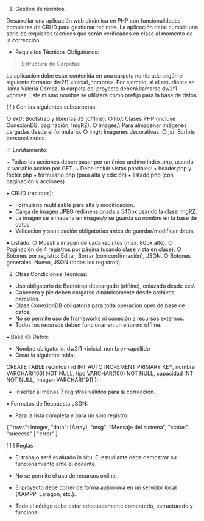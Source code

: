 1. Gestión de recintos.

Desarrollar una aplicación web dinámica en PHP con funcionalidades completas de CRUD para gestionar recintos. La aplicación debe cumplir una serie de requísitos técnicos que serán verificados en clase al momento de la corrección.

- Requisitos Técnicos Obligatorios:

> Estructura de Carpetas

La aplicación debe estar contenida en una carpeta nombrada según el siguiente formato: dw2f1 <inicial_nombre><apellido>. Por ejemplo, si el estudiante se llama Valeria Gómez, la carpeta del proyecto deberá llamarse dw2f1 vgomez. Este mismo nombre se utilizará como prefijo para la base de datos.

( ! ) Con las siguientes subcarpetas:

○ ext/: Bootstrap y librerías JS (offline).
○ lib/: Clases PHP (incluye ConexionDB, paginación, ImgRZ).
○ images/: Para almacenar imágenes cargadas desde el formulario.
○ img/: Imágenes decorativas.
○ js/: Scripts personalizados.

♧ Enrutamiento:

~ Todas las acciones deben pasar por un único archivo index.php, usando la variable accion por GET.
~ Debe incluir vistas parciales:
▪︎ header.php y focter.php
▪︎ formulario.php (para alta y edición)
▪︎ listado.php (con paginación y acciones)

▪︎ CRUD (recintos):

* Formulario reutilizable para alta y modificación.
* Carga de imagen JPEG redimensionada a 540px usando la clase ImgRZ.
* La imagen se almacena en images/y se guarda su nombre en la base de datos.
* Validación y sanitización obligatorias antes de guardar/modificar datos.

▪︎ Listado:
○ Muestra imagen de cada recintos (máx. 80px alto).
○ Paginación de 4 registros por página (usando clase vista en clase).
○ Botones por registro: Editar, Borrar (con confirmación), JSON.
○ Botones generales: Nuevo, JSON (todos los registros).

2. Otras Condiciones Técnicas:

- Uso obligatorio de Bootstrap descargado (offline), enlazado desde ext/.
- Cabecera y pie deben cargarse dinámicamente desde archivos parciales.
- Clase ConexionDB obiigatoria para toda operación oper de base de datos.
- No se permite uso de frameworks ni conexión a recursos externos.
- Todos los recursos deben funcionar en un entorno offline.

▪︎ Base de Datos:

* Nombre obligatorio: dw2f1 <inicial_nombre><apellido
* Crear la siguiente tabla:

CREATE TABLE recintos (
id INT AUTO INCREMENT PRIMARY KEY,
nombre VARCHAR(100) NOT NULL,
tipo VARCHAR(100) NOT NULL,
capacidad INT NOT NULL,
imagen VARCHAR(191)
);

- Insertar al menos 7 registros válidos para la corrección.

▪︎ Formatos de Respuesta JSON:

- Para la lista completa y para un solo registro:

{
"rows": Integer,
"data": [Array],
"msg": "Mensaje del sistema",
"status": "success" | "error"
}

[ ! ] Reglas

* El trabajo será evaluado in situ. El estudiante debe demostrar su funcionamiento ante el docente.

* No se permite el uso de recursos online.

* El proyecto debe correr de forma autónoma en un servidor local (XAMPP, Laragon, etc.).

* Todo el código debe estar adecuadamente comentado, estructurado y funcional.